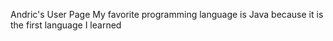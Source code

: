 Andric's User Page
My favorite programming language is Java because it is the first language I learned